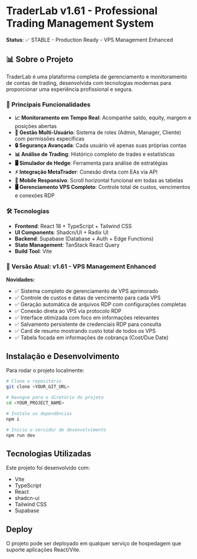 
# TraderLab v1.61 - Professional Trading Management System

**Status**: ✅ STABLE - Production Ready - VPS Management Enhanced

## 📊 Sobre o Projeto

TraderLab é uma plataforma completa de gerenciamento e monitoramento de contas de trading, desenvolvida com tecnologias modernas para proporcionar uma experiência profissional e segura.

### 🚀 Principais Funcionalidades

- **📈 Monitoramento em Tempo Real**: Acompanhe saldo, equity, margem e posições abertas
- **👥 Gestão Multi-Usuário**: Sistema de roles (Admin, Manager, Cliente) com permissões específicas
- **🔒 Segurança Avançada**: Cada usuário vê apenas suas próprias contas
- **📊 Análise de Trading**: Histórico completo de trades e estatísticas
- **🖥️ Simulador de Hedge**: Ferramenta para análise de estratégias
- **⚡ Integração MetaTrader**: Conexão direta com EAs via API
- **📱 Mobile Responsivo**: Scroll horizontal funcional em todas as tabelas
- **🖥️ Gerenciamento VPS Completo**: Controle total de custos, vencimentos e conexões RDP

### 🛠️ Tecnologias

- **Frontend**: React 18 + TypeScript + Tailwind CSS
- **UI Components**: Shadcn/UI + Radix UI
- **Backend**: Supabase (Database + Auth + Edge Functions)
- **State Management**: TanStack React Query
- **Build Tool**: Vite

### 🎯 Versão Atual: v1.61 - VPS Management Enhanced

**Novidades:**
- ✅ Sistema completo de gerenciamento de VPS aprimorado
- ✅ Controle de custos e datas de vencimento para cada VPS
- ✅ Geração automática de arquivos RDP com configurações completas
- ✅ Conexão direta ao VPS via protocolo RDP
- ✅ Interface otimizada com foco em informações relevantes
- ✅ Salvamento persistente de credenciais RDP para consulta
- ✅ Card de resumo mostrando custo total de todos os VPS
- ✅ Tabela focada em informações de cobrança (Cost/Due Date)

## Instalação e Desenvolvimento

Para rodar o projeto localmente:

```sh
# Clone o repositório
git clone <YOUR_GIT_URL>

# Navegue para o diretório do projeto
cd <YOUR_PROJECT_NAME>

# Instale as dependências
npm i

# Inicie o servidor de desenvolvimento
npm run dev
```

## Tecnologias Utilizadas

Este projeto foi desenvolvido com:

- Vite
- TypeScript
- React
- shadcn-ui
- Tailwind CSS
- Supabase

## Deploy

O projeto pode ser deployado em qualquer serviço de hospedagem que suporte aplicações React/Vite.
